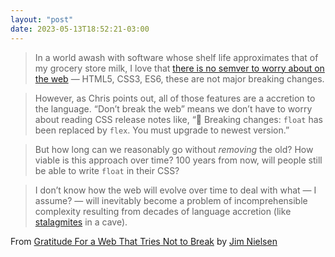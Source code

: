 ```yaml
---
layout: "post"
date: 2023-05-13T18:52:21-03:00
---
```


> In a world awash with software whose shelf life approximates that of my grocery store milk, I love that [there is no semver to worry about on the web](https://blog.jim-nielsen.com/2021/canistilluse.com/) — HTML5, CSS3, ES6, these are not major breaking changes.

> However, as Chris points out, all of those features are a accretion to the language. “Don’t break the web” means we don’t have to worry about reading CSS release notes like, “🚨 Breaking changes: `float` has been replaced by `flex`. You must upgrade to newest version.”

> But how long can we reasonably go without _removing_ the old? How viable is this approach over time? 100 years from now, will people still be able to write `float` in their CSS?

> I don’t know how the web will evolve over time to deal with what — I assume? — will inevitably become a problem of incomprehensible complexity resulting from decades of language accretion (like [stalagmites](https://en.wikipedia.org/wiki/Stalagmite) in a cave).

From [Gratitude For a Web That Tries Not to Break](https://blog.jim-nielsen.com/2023/gratitude-for-dont-break-the-web/) by [Jim Nielsen](https://blog.jim-nielsen.com/)
